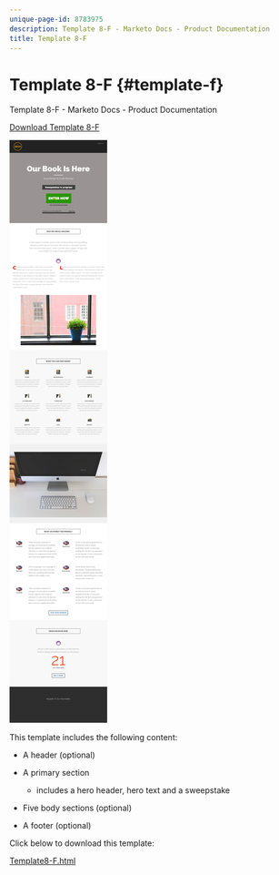 ```yaml
---
unique-page-id: 8783975
description: Template 8-F - Marketo Docs - Product Documentation
title: Template 8-F
---
```


# Template 8-F {#template-f}

Template 8-F - Marketo Docs - Product Documentation

[Download Template 8-F](http://docs.marketo.com/download/attachments/8783975/template-8f.html?version=1&modificationdate=1482175174000&api=v2)

![](assets/image2015-7-29-14-3a45-3a45.png)

This template includes the following content:

* A header (optional)
* A primary section

    * includes a hero header, hero text and a sweepstake

* Five body sections (optional)
* A footer (optional)

Click below to download this template:

[Template8-F.html](http://docs.marketo.com/download/attachments/8783975/template-8f.html?version=1&modificationdate=1482175174000&api=v2)
